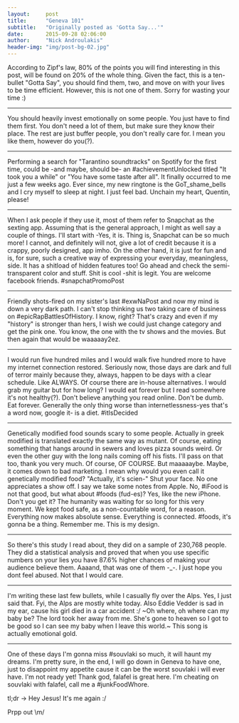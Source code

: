 ```yaml
---
layout:     post
title:      "Geneva 101"
subtitle:   "Originally posted as 'Gotta Say...'"
date:       2015-09-28 02:06:00
author:     "Nick Androulakis"
header-img: "img/post-bg-02.jpg"
---
```


According to Zipf's law, 80% of the points you will find interesting in this post, will be found on 20% of the whole thing. Given the fact, this is a ten-bullet "Gotta Say", you should find them, two, and move on with your lives to be time efficient. However, this is not one of them. Sorry for wasting your time :)

___
You should heavily invest emotionally on some people. You just have to find them first. You don't need a lot of them, but make sure they know their place. The rest are just buffer people, you don't really care for. I mean you like them, however do you(?).

___
Performing a search for "Tarantino soundtracks" on Spotify for the first time, could be -and maybe, should be- an #achievementUnlocked titled "It took you a while" or "You have some taste after all". It finally occurred to me just a few weeks ago. Ever since, my new ringtone is the GoT_shame_bells and I cry myself to sleep at night. I just feel bad. Unchain my heart, Quentin, please!

___
When I ask people if they use it, most of them refer to Snapchat as the sexting app. Assuming that is the general approach, I might as well say a couple of things. I'll start with -Yes, it is. Thing is, Snapchat can be so much more! I cannot, and definitely will not, give a lot of credit because it is a crappy, poorly designed, app imho. On the other hand, it is just for fun and is, for sure, such a creative way of expressing your everyday, meaningless, side. It has a shitload of hidden features too! Go ahead and check the semi-transparent color and stuff. Shit is cool -shit is legit. You are welcome facebook friends. #snapchatPromoPost

___
Friendly shots-fired on my sister's last #exwNaPost and now my mind is down a very dark path. I can't stop thinking us two taking care of business on #epicRapBattlesOfHistory. I know, right? That's crazy and even if my "history" is stronger than hers, I wish we could just change category and get the pink one. You know, the one with the tv shows and the movies. But then again that would be waaaaay2ez.

___
I would run five hundred miles and I would walk five hundred more to have my internet connection restored. Seriously now, those days are dark and full of terror mainly because they, always, happen to be days with a clear schedule. Like ALWAYS. Of course there are in-house alternatives. I would grab my guitar but for how long? I would eat forever but I read somewhere it's not healthy(?). Don't believe anything you read online. Don't be dumb. Eat forever. Generally the only thing worse than internetlessness-yes that's a word now, google it- is a diet. #itIsDecided

___
Genetically modified food sounds scary to some people. Actually in greek modified is translated exactly the same way as mutant. Of course, eating something that hangs around in sewers and loves pizza sounds weird. Or even the other guy with the long nails coming off his fists. I'll pass on that too, thank you very much. Of course, OF COURSE. But maaaaaybe. Maybe, it comes down to bad marketing. I mean why would you even call it genetically modified food? "Actually, it's scien-" Shut your face. No one appreciates a show off. I say we take some notes from Apple. No, #iFood is not that good, but what about #foods (fud-es)? Yes, like the new iPhone. Don't you get it? The humanity was waiting for so long for this very moment. We kept food safe, as a non-countable word, for a reason. Everything now makes absolute sense. Everything is connected. #foods, it's gonna be a thing. Remember me. This is my design.

___
So there's this study I read about, they did on a sample of 230,768 people. They did a statistical analysis and proved that when you use specific numbers on your lies you have 87.6% higher chances of making your audience believe them. Aaaand, that was one of them -_-. I just hope you dont feel abused. Not that I would care.

___
I'm writing these last few bullets, while I casually fly over the Alps. Yes, I just said that. Fyi, the Alps are mostly white today. Also Eddie Vedder is sad in my ear, cause his girl died in a car accident :/ ~Oh where, oh where can my baby be? The lord took her away from me. She's gone to heaven so I got to be good so I can see my baby when I leave this world.~ This song is actually emotional gold.

___
One of these days I'm gonna miss #souvlaki so much, it will haunt my dreams. I'm pretty sure, in the end, I will go down in Geneva to have one, just to disappoint my appetite cause it can be the worst souvlaki i will ever have. I'm not ready yet! Thank god, falafel is great here. I'm cheating on souvlaki with falafel, call me a #junkFoodWhore.

tl;dr -> Hey Jesus! It's me again :/

Prpp out \m/
